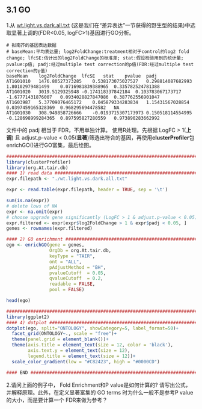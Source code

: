 ## 3.1 GO

1.从 [wt.light.vs.dark.all.txt](https://cloud.tsinghua.edu.cn/d/ad22768345664924b202/files/?p=%2FFiles%2FPART_II%2F3.1.go_kegg%2Fwt.light.vs.dark.all.txt&dl=1) (这是我们在“差异表达”一节获得的野生型的结果)中选取显著上调的(FDR<0.05, logFC>1)基因进行GO分析。

```
# 拟南芥的基因表达数据
# baseMean:平均表达量; log2FoldChange:treatment相对于control的log2 fold change; lfcSE:估计出的log2FoldChange的标准差; stat:假设检验用到的统计量; pvalue:p值; padj:经过multiple test correction的p值(FDR:经过multiple test correction的p值)
baseMean	log2FoldChange	lfcSE	stat	pvalue	padj
AT1G01010	1476.80527373285	0.538173075027527	0.298814087682993	1.80102979481499	0.0716981839388965	0.335782524781388
AT1G01020	3019.5129325948	-0.174118337842184	0.103783067173717	-1.67771431876007	0.0934028827847086	0.387762556901047
AT1G03987	5.37709076465172	0.045879334283834	1.15431567028854	0.0397459165328369	0.968295694478582	NA
AT1G01030	308.949858726666	-0.0193715307173973	0.150518114554995	-0.128698999284365	0.897595827280559	0.973890283662992
```

文件中的 padj 相当于 FDR，不用单独计算。
使用R处理。先根据 LogFC > 1(**上调**) 且 adjust.p-value < 0.05(**显著**)筛选出符合的基因，再使用**clusterProfiler**包enrichGO()进行GO富集，最后绘图。

```R
################################################################################
library(clusterProfiler)
library(org.At.tair.db)
#### 1) read data ##############################################################
expr.filepath <- "./wt.light.vs.dark.all.txt"

expr <- read.table(expr.filepath, header = TRUE, sep = '\t')

sum(is.na(expr))
# delete lows of NA
expr <- na.omit(expr)
# choose upgrade gene significantly (LogFC > 1 & adjust.p-value < 0.05)
expr.filtered <- expr[expr$log2FoldChange > 1 & expr$padj < 0.05, ]
genes <- rownames(expr.filtered)

#### 2) GO enrichment ##########################################################
ego <- enrichGO(gene = genes,
                OrgDb = org.At.tair.db,
                keyType = "TAIR",
                ont = "ALL",
                pAdjustMethod = "BH",
                pvalueCutoff  = 0.05,
                qvalueCutoff  = 0.2,
                readable = FALSE,
                pool = FALSE)

head(ego)

################################################################################
library(ggplot2)
#### 4) dotplot ################################################################
dotplot(ego, split="ONTOLOGY", showCategory=5, label_format=50)+
  facet_grid(ONTOLOGY~., scale = "free")+
  theme(panel.grid = element_blank())+
  theme(axis.title = element_text(size = 12, color = 'black'),
        axis.text.y = element_text(size = 12),
        legend.title = element_text(size = 12))+
  scale_color_gradient(low = "#C82423", high = "#0000CD")

#### END #######################################################################
```



2.请问上面的例子中， Fold Enrichment和P value是如何计算的? 请写出公式，并解释原理。此外，在定义显著富集的 GO terms 时为什么一般不是参考P value的大小，而是要计算一个 FDR来做为参考？
